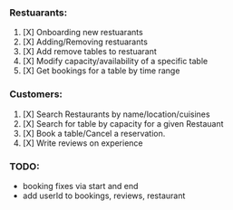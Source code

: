 ### Restuarants:

1. [X] Onboarding new restuarants
2. [X] Adding/Removing restuarants
3. [X] Add remove tables to restuarant
4. [X] Modify capacity/availability of a specific table
5. [X] Get bookings for a table by time range

### Customers:

1. [X] Search Restaurants by name/location/cuisines
2. [X] Search for table by capacity for a given Restauant
3. [X] Book a table/Cancel a reservation.
4. [X] Write reviews on experience


### TODO:
* booking fixes via start and end
* add userId to bookings, reviews, restaurant